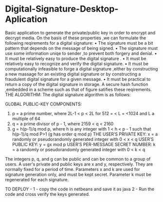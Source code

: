 # Digital-Signature-Desktop-Aplication
Basic application to generate the private/public key in order to encrypt and decrypt media.
On the basis of these properties ,we can formulate the following reqirements for a         digital signature:
•	The signature must be a bit pattern that depends on the message of being signed.
•	The signature must use some information uniqe to sender ,to prevent both forgery and denial.
•	It must be relatively easy to produce the digital signature .
•	It must be relatively easy to recognize and verify the digital signature.
•	It must be computationally infeasible to forge a digital signature ,either by constructing  a new massage for an existing digital signature or by constructing a fraudulent digital signature for a given message.
•	 It must be practical to return a copy of the digital signature in storage.
A secure hash function ,embedded in a scheme such as that of figure satifies these reqirements.
THE ALGORITHM:
The digital signature algorithm is as follows:

GLOBAL PUBLIC-KEY COMPONENTS:
1.	p = a prime number, where 2L-1 < p < 2L for 512 = < L = <1024 and L a multiple of 64
2.  q = a prime divisor of p - 1, where 2159 < q < 2160 
3.  g = h(p-1)/q mod p, where h is any integer with 1 < h < p - 1 such that h(p-1)/q mod P>1
(g has order q mod p)
THE   USER’S  PRIVATE KEY:
x = a randomly or pseudorandomly generated integer with 0 < x < q
USER’S   PUBLIC  KEY:
 y = gx mod p 
USER’S PER-MESSAGE SECRET NUMBER:
 k = a randomly or pseudorandomly generated integer with 0 < k < q 

The integers p, q, and g can be public and can be common to a group of users. A user's private and public keys are x and y, respectively. They are normally fixed for a period of time. Parameters x and k are used for signature generation only, and must be kept secret. Parameter k must be regenerated for each signature. 

TO DEPLOY - 
1 - copy the code in netbeans and save it as java
2 - Run the code and cross verify the keys generated.
